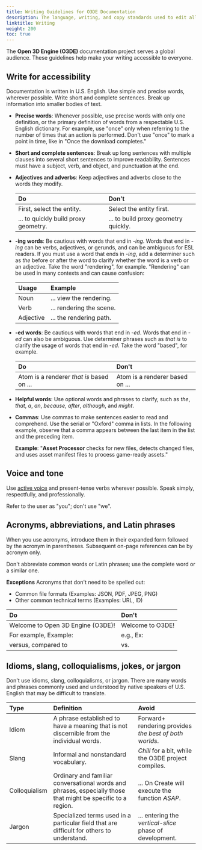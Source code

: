 ```yaml
---
title: Writing Guidelines for O3DE Documentation
description: The language, writing, and copy standards used to edit all Open 3D Engine (O3DE) documentation for consistency and readability.
linktitle: Writing
weight: 200
toc: true
---
```


The **Open 3D Engine (O3DE)** documentation project serves a global audience. These guidelines help make your writing accessible to everyone.

## Write for accessibility

Documentation is written in U.S. English. Use simple and precise words, wherever possible. Write short and complete sentences. Break up information into smaller bodies of text. 

- **Precise words**: Whenever possible, use precise words with only one definition, or the primary definition of words from a respectable U.S. English dictionary. For example, use "once" only when referring to the number of times that an action is performed. Don't use "once" to mark a point in time, like in "Once the download completes."

- **Short and complete sentences**: Break up long sentences with multiple clauses into several short sentences to improve readability. Sentences must have a subject, verb, and object, and punctuation at the end.

- **Adjectives and adverbs**: Keep adjectives and adverbs close to the words they modify.

    | Do | Don't |
    | :--| :----- |
    | First, select the entity. | Select the entity first. |
    | ... to quickly build proxy geometry. | ... to build proxy geometry quickly. |

- **-ing words**: Be cautious with words that end in *-ing*. Words that end in *-ing* can be verbs, adjectives, or gerunds, and can be ambiguous for ESL readers. If you must use a word that ends in *-ing*,  add a determiner such as *the* before or after the word to clarify whether the word is a verb or an adjective. Take the word "rendering", for example. "Rendering" can be used in many contexts and can cause confusion:

    | Usage | Example |
    | :--| :-- |
    | Noun | ... view the rendering. |
    | Verb | ... rendering the scene. |
    | Adjective | ... the rendering path. |

- **-ed words**: Be cautious with words that end in *-ed*. Words that end in *-ed* can also be ambiguous. Use determiner phrases such as *that is* to clarify the usage of words that end in *-ed*. Take the word "based", for example.

    | Do | Don't |
    | :--| :-- |
    | Atom is a renderer *that is* based on ... | Atom is a renderer based on ... |

- **Helpful words**: Use optional words and phrases to clarify, such as *the*, *that*, *a*, *an*, *because*, *after*, *although*, and *might*.

- **Commas**: Use commas to make sentences easier to read and comprehend. Use the serial or "Oxford" comma in lists. In the following example, observe that a comma appears between the last item in the list and the preceding item.

    **Example**: "**Asset Processor** checks for new files, detects changed files, and uses asset manifest files to process game-ready assets."



## Voice and tone

Use [active voice](https://writing.wisc.edu/handbook/style/ccs_activevoice/) and present-tense verbs wherever possible. Speak simply, respectfully, and professionally.

Refer to the user as "you"; don't use "we".

## Acronyms, abbreviations, and Latin phrases

When you use acronyms, introduce them in their expanded form followed by the acronym in parentheses. Subsequent on-page references can be by acronym only.

Don't abbreviate common words or Latin phrases; use the complete word or a similar one.

**Exceptions**
Acronyms that don't need to be spelled out:
- Common file formats (Examples: JSON, PDF, JPEG, PNG)
- Other common technical terms (Examples: URL, ID)

| Do | Don't |
| :-- | :-- |
| Welcome to Open 3D Engine (O3DE)! | Welcome to O3DE! |
| For example, Example: | e.g., Ex: |
| versus, compared to | vs. |


## Idioms, slang, colloquialisms, jokes, or jargon

Don't use idioms, slang, colloquialisms, or jargon. There are many words and phrases commonly used and understood by native speakers of U.S. English that may be difficult to translate.

| Type | Definition | Avoid |
| :--| :-- | :-- |
| Idiom | A phrase established to have a meaning that is not discernible from the individual words. | Forward+ rendering provides *the best of both worlds*.
| Slang | Informal and nonstandard vocabulary. | *Chill* for a bit, while the O3DE project compiles.
| Colloquialism | Ordinary and familiar conversational words and phrases, especially those that might be specific to a region. | ... On Create will execute the function *ASAP*.
| Jargon | Specialized terms used in a particular field that are difficult for others to understand. | ... entering the *vertical-slice* phase of development.
